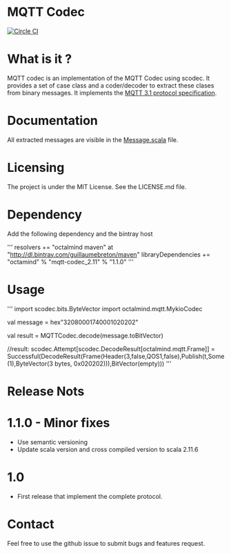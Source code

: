 # MQTT Codec

[![Circle CI](https://circleci.com/gh/guillaumebreton/mqtt-codec/tree/master.svg?style=svg)](https://circleci.com/gh/guillaumebreton/mqtt-codec/tree/master)

# What is it ?

MQTT codec is an implementation of the MQTT Codec using scodec. It provides a set of case class and a coder/decoder to extract these clases from binary messages. It implements the [MQTT 3.1 protocol specification](http://docs.oasis-open.org/mqtt/mqtt/v3.1.1/os/mqtt-v3.1.1-os.html).

# Documentation

All extracted messages are visible in the [Message.scala](https://github.com/guillaumebreton/mqtt-codec/blob/develop/src/main/scala/mqtt/Message.scala) file.

# Licensing

The project is under the MIT License. See the LICENSE.md file.

# Dependency

Add the following dependency and the bintray host

'''
resolvers += "octalmind maven" at "http://dl.bintray.com/guillaumebreton/maven"
libraryDependencies += "octamind" % "mqtt-codec_2.11" % "1.1.0"
'''

# Usage

'''
import scodec.bits.ByteVector
import octalmind.mqtt.MykioCodec

val message = hex"32080001740001020202"

val result = MQTTCodec.decode(message.toBitVector)

//result: scodec.Attempt[scodec.DecodeResult[octalmind.mqtt.Frame]] = Successful(DecodeResult(Frame(Header(3,false,QOS1,false),Publish(t,Some(1),ByteVector(3 bytes, 0x020202))),BitVector(empty)))
'''


# Release Nots

# 1.1.0 - Minor fixes

- Use semantic versioning
- Update scala version and cross compiled version to scala 2.11.6

# 1.0

- First release that implement the complete protocol.

# Contact

Feel free to use the github issue to submit bugs and features request.

